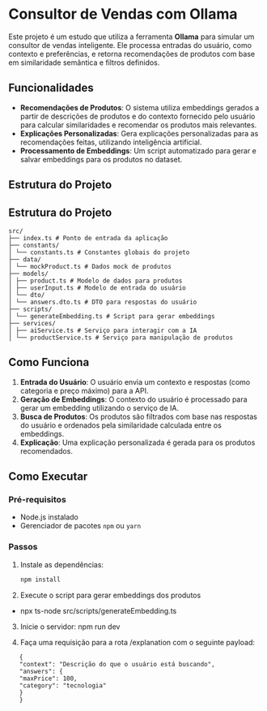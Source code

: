 # Consultor de Vendas com Ollama

Este projeto é um estudo que utiliza a ferramenta **Ollama** para simular um consultor de vendas inteligente. Ele processa entradas do usuário, como contexto e preferências, e retorna recomendações de produtos com base em similaridade semântica e filtros definidos.

## Funcionalidades

- **Recomendações de Produtos**: O sistema utiliza embeddings gerados a partir de descrições de produtos e do contexto fornecido pelo usuário para calcular similaridades e recomendar os produtos mais relevantes.
- **Explicações Personalizadas**: Gera explicações personalizadas para as recomendações feitas, utilizando inteligência artificial.
- **Processamento de Embeddings**: Um script automatizado para gerar e salvar embeddings para os produtos no dataset.

## Estrutura do Projeto

## Estrutura do Projeto
```
src/
├── index.ts # Ponto de entrada da aplicação
├── constants/
│ └── constants.ts # Constantes globais do projeto
├── data/
│ └── mockProduct.ts # Dados mock de produtos
├── models/
│ ├── product.ts # Modelo de dados para produtos
│ ├── userInput.ts # Modelo de entrada do usuário
│ └── dto/
│ └── answers.dto.ts # DTO para respostas do usuário
├── scripts/
│ └── generateEmbedding.ts # Script para gerar embeddings
├── services/
│ ├── aiService.ts # Serviço para interagir com a IA
│ └── productService.ts # Serviço para manipulação de produtos
```
## Como Funciona

1. **Entrada do Usuário**: O usuário envia um contexto e respostas (como categoria e preço máximo) para a API.
2. **Geração de Embeddings**: O contexto do usuário é processado para gerar um embedding utilizando o serviço de IA.
3. **Busca de Produtos**: Os produtos são filtrados com base nas respostas do usuário e ordenados pela similaridade calculada entre os embeddings.
4. **Explicação**: Uma explicação personalizada é gerada para os produtos recomendados.

## Como Executar

### Pré-requisitos

- Node.js instalado
- Gerenciador de pacotes `npm` ou `yarn`

### Passos

1. Instale as dependências:

   ```bash
   npm install
   ```

2. Execute o script para gerar embeddings dos produtos

- npx ts-node src/scripts/generateEmbedding.ts

3. Inicie o servidor:
   npm run dev

4. Faça uma requisição para a rota /explanation com o seguinte payload:
```
   {
   "context": "Descrição do que o usuário está buscando",
   "answers": {
   "maxPrice": 100,
   "category": "tecnologia"
   }
   }
```

